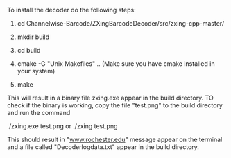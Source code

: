 To install the decoder do the following steps:

1) cd Channelwise-Barcode/ZXingBarcodeDecoder/src/zxing-cpp-master/

2) mkdir build 

3) cd build

4) cmake -G "Unix Makefiles" ..                  (Make sure you have cmake installed in your system)

5) make

This will result in a binary file zxing.exe appear in the build directory. TO check if the binary is working, copy the file "test.png"
to the build directory and run the command

./zxing.exe test.png 
        or
./zxing test.png		

This should result in "www.rochester.edu" message appear on the terminal and a file called "Decoderlogdata.txt" appear in the build directory.